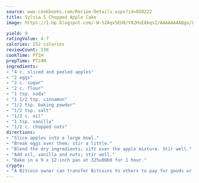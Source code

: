 ```yaml
---
source: www.cookbooks.com/Recipe-Details.aspx?id=850222
title: Sylvia S Chopped Apple Cake
image: https://1.bp.blogspot.com/-W-S2Aqx5EU0/YA2HxE8kqsI/AAAAAAAABgo/LNxJ2X_rvYgPNsplYMgQNjuwxaZ0e3pQQCLcBGAsYHQ/s320/17.png

yield: 9
ratingValue: 4.7
calories: 252 calories
reviewCount: 330
cookTime: PT1H
prepTime: PT24M
ingredients:
- "4 c. sliced and peeled apples"
- "2 eggs"
- "2 c. sugar"
- "2 c. flour"
- "1 tsp. soda"
- "1 1/2 tsp. cinnamon"
- "1/2 tsp. baking powder"
- "1/2 tsp. salt"
- "1/2 c. oil"
- "1 tsp. vanilla"
- "1/2 c. chopped nuts"
directions:
- "Slice apples into a large bowl."
- "Break eggs over them; stir a little."
- "Blend the dry ingredients; sift over the apple mixture. Stir well."
- "Add oil, vanilla and nuts; stir well."
- "Bake in a 9 x 12-inch pan at 325u00b0 for 1 hour."
crypto:
- "A Bitcoin owner can transfer Bitcoins to others to pay for goods or services."
---
```

